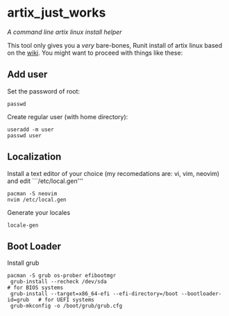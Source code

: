 # artix_just_works

*A command line artix linux install helper*

This tool only gives you a *very* bare-bones, Runit install of artix linux based on the [wiki](https://wiki.artixlinux.org/Main/Installation). You might want to proceed with things like these:

## Add user
Set the password of root:
```
passwd
```

Create regular user (with home directory):
```
useradd -m user
passwd user
```

## Localization
Install a text editor of your choice (my recomedations are: vi, vim, neovim) and edit ```/etc/local.gen'''

```
pacman -S neovim
nvim /etc/local.gen
```

Generate your locales
```
locale-gen
```

## Boot Loader
Install grub
```
pacman -S grub os-prober efibootmgr
 grub-install --recheck /dev/sda                                               # for BIOS systems
 grub-install --target=x86_64-efi --efi-directory=/boot --bootloader-id=grub   # for UEFI systems
 grub-mkconfig -o /boot/grub/grub.cfg
```
